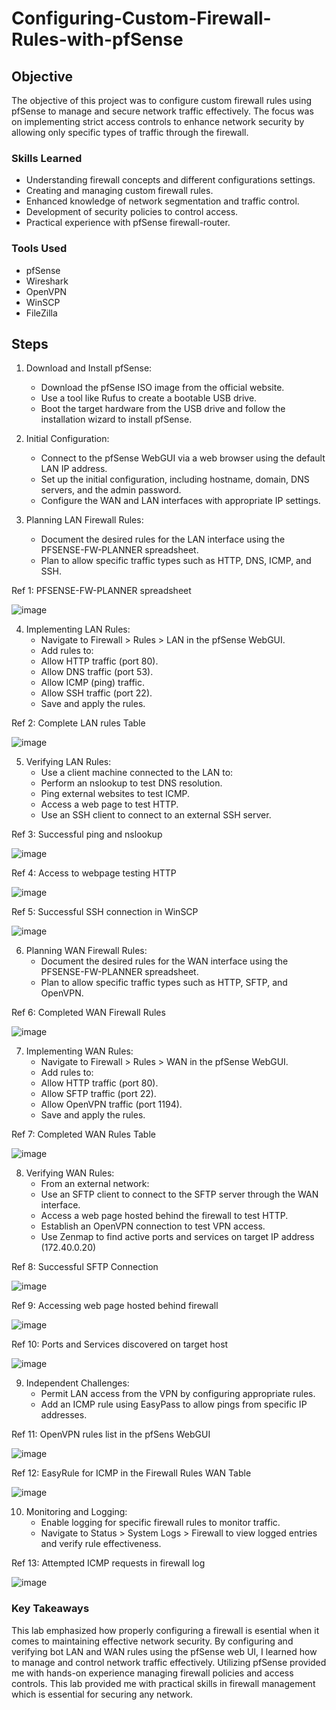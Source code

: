 # Configuring-Custom-Firewall-Rules-with-pfSense

## Objective

The objective of this project was to configure custom firewall rules using pfSense to manage and secure network traffic effectively. The focus was on implementing strict access controls to enhance network security by allowing only specific types of traffic through the firewall.

### Skills Learned

- Understanding firewall concepts and different configurations settings.
- Creating and managing custom firewall rules.
- Enhanced knowledge of network segmentation and traffic control.
- Development of security policies to control access.
- Practical experience with pfSense firewall-router.

### Tools Used

- pfSense
- Wireshark
- OpenVPN
- WinSCP
- FileZilla

## Steps
1. Download and Install pfSense:
    - Download the pfSense ISO image from the official website.
    - Use a tool like Rufus to create a bootable USB drive.
    - Boot the target hardware from the USB drive and follow the installation wizard to install pfSense.

2. Initial Configuration:
    - Connect to the pfSense WebGUI via a web browser using the default LAN IP address.
    - Set up the initial configuration, including hostname, domain, DNS servers, and the admin password.
    - Configure the WAN and LAN interfaces with appropriate IP settings.

3. Planning LAN Firewall Rules:
    - Document the desired rules for the LAN interface using the PFSENSE-FW-PLANNER spreadsheet.
    - Plan to allow specific traffic types such as HTTP, DNS, ICMP, and SSH.

Ref 1: PFSENSE-FW-PLANNER spreadsheet

![image](https://github.com/user-attachments/assets/81d832a6-d100-418b-8605-0432ccccbdfb)

4. Implementing LAN Rules:
    - Navigate to Firewall > Rules > LAN in the pfSense WebGUI.
    - Add rules to:
    - Allow HTTP traffic (port 80).
    - Allow DNS traffic (port 53).
    - Allow ICMP (ping) traffic.
    - Allow SSH traffic (port 22).
    - Save and apply the rules.

Ref 2: Complete LAN rules Table

![image](https://github.com/user-attachments/assets/155076f0-2c1a-429d-b82c-1dcbb089586d)

5. Verifying LAN Rules:
    - Use a client machine connected to the LAN to:
    - Perform an nslookup to test DNS resolution.
    - Ping external websites to test ICMP.
    - Access a web page to test HTTP.
    - Use an SSH client to connect to an external SSH server.

Ref 3: Successful ping and nslookup

![image](https://github.com/user-attachments/assets/46c7abab-5058-4723-b3db-410101e2239f)

Ref 4: Access to webpage testing HTTP

![image](https://github.com/user-attachments/assets/db5adffc-7559-4a7a-a5af-3898ac89414b)

Ref 5: Successful SSH connection in WinSCP

![image](https://github.com/user-attachments/assets/f74cb114-8b1f-41d7-b947-55d87a068ce9)

6. Planning WAN Firewall Rules:
    - Document the desired rules for the WAN interface using the PFSENSE-FW-PLANNER spreadsheet.
    - Plan to allow specific traffic types such as HTTP, SFTP, and OpenVPN.

Ref 6: Completed WAN Firewall Rules

![image](https://github.com/user-attachments/assets/d19e9d61-2170-43d9-915a-174cee8bdc8a)

7. Implementing WAN Rules:
    - Navigate to Firewall > Rules > WAN in the pfSense WebGUI.
    - Add rules to:
    - Allow HTTP traffic (port 80).
    - Allow SFTP traffic (port 22).
    - Allow OpenVPN traffic (port 1194).
    - Save and apply the rules.

Ref 7: Completed WAN Rules Table

![image](https://github.com/user-attachments/assets/7c6ef42a-0cb8-4d2c-9c16-6a9c26cc96b8)

8. Verifying WAN Rules:
    - From an external network:
    - Use an SFTP client to connect to the SFTP server through the WAN interface.
    - Access a web page hosted behind the firewall to test HTTP.
    - Establish an OpenVPN connection to test VPN access.
    - Use Zenmap to find active ports and services on target IP address (172.40.0.20)

Ref 8: Successful SFTP Connection 

![image](https://github.com/user-attachments/assets/30a9b48f-cabc-41ce-933e-244061076d70)

Ref 9: Accessing web page hosted behind firewall

![image](https://github.com/user-attachments/assets/796547ab-a756-4d85-a5bb-7cf26f3fd740)

Ref 10: Ports and Services discovered on target host

![image](https://github.com/user-attachments/assets/0c46cffd-0c7d-41a8-9812-c13f5ee0c17f)

9. Independent Challenges:
    - Permit LAN access from the VPN by configuring appropriate rules.
    - Add an ICMP rule using EasyPass to allow pings from specific IP addresses.

Ref 11: OpenVPN rules list in the pfSens WebGUI

![image](https://github.com/user-attachments/assets/b5341286-7756-4394-b664-74462ad8f7c0)

Ref 12: EasyRule for ICMP in the Firewall Rules WAN Table

![image](https://github.com/user-attachments/assets/ca045289-3121-45bb-8346-eea480dbf4f9)

10. Monitoring and Logging:
    - Enable logging for specific firewall rules to monitor traffic.
    - Navigate to Status > System Logs > Firewall to view logged entries and verify rule effectiveness.

Ref 13: Attempted ICMP requests in firewall log

![image](https://github.com/user-attachments/assets/265dd2e5-d7bc-4c5e-bcbf-a9cad16117cd)

### Key Takeaways
This lab emphasized how properly configuring a firewall is esential when it comes to maintaining effective network security. By configuring and verifying bot LAN and WAN rules using the pfSense web UI, I learned how to manage and control network traffic effectively. Utilizing pfSense provided me with hands-on experience managing firewall policies and access controls. This lab provided me with practical skills in firewall management which is essential for securing any network.
